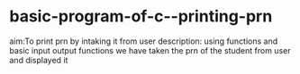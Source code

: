 # basic-program-of-c--printing-prn
aim:To print prn by intaking it from user
description: using functions and basic input output functions we have taken the prn of the student from user and displayed it
